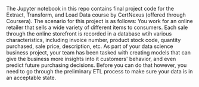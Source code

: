The Jupyter notebook in this repo contains final project code for the Extract, Transform, and Load Data course by CertNexus (offered through Coursera). The scenario for this project is as follows:
You work for an online retailer that sells a wide variety of different items to consumers. Each sale through the online storefront is recorded in a database wtih various characteristics, including invoice number, product stock code, quantity purchased, sale price, description, etc. As part of your data science business project, your team has been tasked with creating models that can give the business more insights into it customers' behavior, and even predict future purchasing decisions. Before you can do that however, you need to go through the preliminary ETL process to make sure your data is in an acceptable state.
